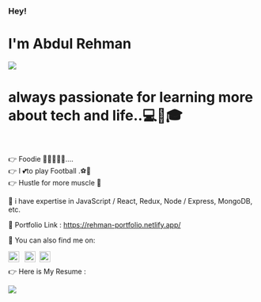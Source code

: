 



<h3> Hey! </h3>
<h1> I'm Abdul Rehman </h1>
<img  style="center" src="https://i.postimg.cc/L4WrLHKY/ccehmanjpg.jpg">
<h1>
always passionate for learning more about tech and life..💻🙋🎓</h1> <br>


👉 Foodie 🍔🍕🍗🍲🍰....<br>
👉 I 💕to play Football .⚽🏃<br>
👉 Hustle for more muscle 💪<br>



💬   i have expertise in  JavaScript / React, Redux, Node / Express,  MongoDB, etc.<br>



🔗   Portfolio Link : https://rehman-portfolio.netlify.app/

📩   You can also find me on:



[<img align="left" alt="Dainokode linkedin" width="22px" src="https://github.com/Dainokode/Dainokode/blob/master/img/linkedin-icon.png" />](https://www.linkedin.com/in/abdul-rehman-%E2%9C%94-8611505b/)

[<img style="margin: 0 0.5rem;" align="left" alt="Dainokode twitter" width="22px" src="https://github.com/Dainokode/Dainokode/blob/master/img/twitter-icon.png" />](https://twitter.com/Dainokode)

[<img align="left" alt="Dainokode instagram" width="22px" src="https://github.com/Dainokode/Dainokode/blob/master/img/insta-icon.png" />](https://www.instagram.com/rehman_coding/)
<br>



👉 Here is My Resume :



<img  style="center" src="https://i.postimg.cc/63qTyT5d/Rehman-Front-end-Developer-CV.png">
